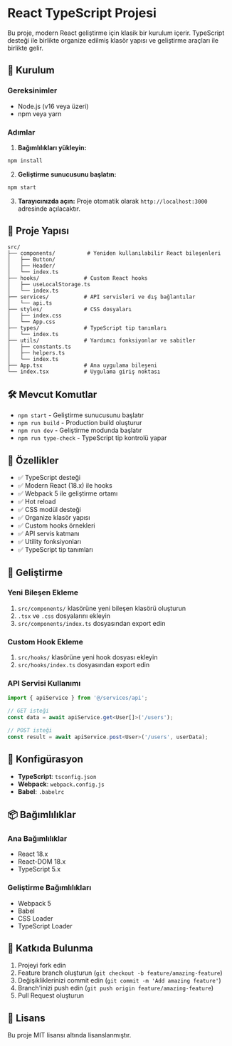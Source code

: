# React TypeScript Projesi

Bu proje, modern React geliştirme için klasik bir kurulum içerir. TypeScript desteği ile birlikte organize edilmiş klasör yapısı ve geliştirme araçları ile birlikte gelir.

## 🚀 Kurulum

### Gereksinimler
- Node.js (v16 veya üzeri)
- npm veya yarn

### Adımlar

1. **Bağımlılıkları yükleyin:**
```bash
npm install
```

2. **Geliştirme sunucusunu başlatın:**
```bash
npm start
```

3. **Tarayıcınızda açın:**
Proje otomatik olarak `http://localhost:3000` adresinde açılacaktır.

## 📁 Proje Yapısı

```
src/
├── components/          # Yeniden kullanılabilir React bileşenleri
│   ├── Button/
│   ├── Header/
│   └── index.ts
├── hooks/              # Custom React hooks
│   ├── useLocalStorage.ts
│   └── index.ts
├── services/           # API servisleri ve dış bağlantılar
│   └── api.ts
├── styles/             # CSS dosyaları
│   ├── index.css
│   └── App.css
├── types/              # TypeScript tip tanımları
│   └── index.ts
├── utils/              # Yardımcı fonksiyonlar ve sabitler
│   ├── constants.ts
│   ├── helpers.ts
│   └── index.ts
├── App.tsx             # Ana uygulama bileşeni
└── index.tsx           # Uygulama giriş noktası
```

## 🛠️ Mevcut Komutlar

- `npm start` - Geliştirme sunucusunu başlatır
- `npm run build` - Production build oluşturur
- `npm run dev` - Geliştirme modunda başlatır
- `npm run type-check` - TypeScript tip kontrolü yapar

## 🎯 Özellikler

- ✅ TypeScript desteği
- ✅ Modern React (18.x) ile hooks
- ✅ Webpack 5 ile geliştirme ortamı
- ✅ Hot reload
- ✅ CSS modül desteği
- ✅ Organize klasör yapısı
- ✅ Custom hooks örnekleri
- ✅ API servis katmanı
- ✅ Utility fonksiyonları
- ✅ TypeScript tip tanımları

## 📝 Geliştirme

### Yeni Bileşen Ekleme
1. `src/components/` klasörüne yeni bileşen klasörü oluşturun
2. `.tsx` ve `.css` dosyalarını ekleyin
3. `src/components/index.ts` dosyasından export edin

### Custom Hook Ekleme
1. `src/hooks/` klasörüne yeni hook dosyası ekleyin
2. `src/hooks/index.ts` dosyasından export edin

### API Servisi Kullanımı
```typescript
import { apiService } from '@/services/api';

// GET isteği
const data = await apiService.get<User[]>('/users');

// POST isteği
const result = await apiService.post<User>('/users', userData);
```

## 🔧 Konfigürasyon

- **TypeScript**: `tsconfig.json`
- **Webpack**: `webpack.config.js`
- **Babel**: `.babelrc`

## 📦 Bağımlılıklar

### Ana Bağımlılıklar
- React 18.x
- React-DOM 18.x
- TypeScript 5.x

### Geliştirme Bağımlılıkları
- Webpack 5
- Babel
- CSS Loader
- TypeScript Loader

## 🤝 Katkıda Bulunma

1. Projeyi fork edin
2. Feature branch oluşturun (`git checkout -b feature/amazing-feature`)
3. Değişikliklerinizi commit edin (`git commit -m 'Add amazing feature'`)
4. Branch'inizi push edin (`git push origin feature/amazing-feature`)
5. Pull Request oluşturun

## 📄 Lisans

Bu proje MIT lisansı altında lisanslanmıştır.
